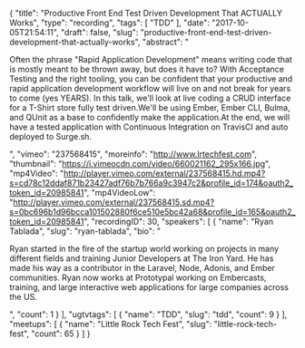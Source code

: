 {
  "title": "Productive Front End Test Driven Development That ACTUALLY Works",
  "type": "recording",
  "tags": [
    "TDD"
  ],
  "date": "2017-10-05T21:54:11",
  "draft": false,
  "slug": "productive-front-end-test-driven-development-that-actually-works",
  "abstract": "<p>Often the phrase \"Rapid Application Development\" means writing code that is mostly meant to be thrown away, but does it have to? With Acceptance Testing and the right tooling, you can be confident that your productive and rapid application development workflow will live on and not break for years to come (yes YEARS). In this talk, we'll look at live coding a CRUD interface for a T-Shirt store fully test driven.We'll be using Ember, Ember CLI, Bulma, and QUnit as a base to confidently make the application.At the end, we will have a tested application with Continuous Integration on TravisCI and auto deployed to Surge.sh.</p>",
  "vimeo": "237568415",
  "moreinfo": "http://www.lrtechfest.com",
  "thumbnail": "https://i.vimeocdn.com/video/660021162_295x166.jpg",
  "mp4Video": "http://player.vimeo.com/external/237568415.hd.mp4?s=cd78c12ddaf871b23427adf76b7b766a9c3947c2&profile_id=174&oauth2_token_id=20985841",
  "mp4VideoLow": "http://player.vimeo.com/external/237568415.sd.mp4?s=0bc696b1d96bcca101502880f6ce510e5bc42a68&profile_id=165&oauth2_token_id=20985841",
  "recordingID": 30,
  "speakers": [
    {
      "name": "Ryan Tablada",
      "slug": "ryan-tablada",
      "bio": "<p>Ryan started in the fire of the startup world working on projects in many different fields and training Junior Developers at The Iron Yard. He has made his way as a contributor in the Laravel, Node, Adonis, and Ember communities. Ryan now works at Prototypal working on Embercasts, training, and large interactive web applications for large companies across the US.</p>",
      "count": 1
    }
  ],
  "ugtvtags": [
    {
      "name": "TDD",
      "slug": "tdd",
      "count": 9
    }
  ],
  "meetups": [
    {
      "name": "Little Rock Tech Fest",
      "slug": "little-rock-tech-fest",
      "count": 65
    }
  ]
}
